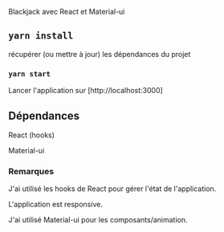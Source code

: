 Blackjack avec React et Material-ui

## `yarn install`

récupérer (ou mettre à jour) les dépendances du projet

### `yarn start`

Lancer l'application sur [http://localhost:3000] <br />

## Dépendances

React (hooks)

Material-ui

### Remarques

J'ai utilisé les hooks de React pour gérer l'état de l'application.

L'application est responsive.

J'ai utilisé Material-ui pour les composants/animation.
